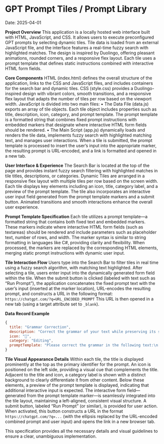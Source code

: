 # GPT Prompt Tiles / Prompt Library
Date: 2025-04-01

**Project Overview**
 This application is a locally hosted web interface built with HTML, JavaScript, and CSS. It allows users to execute preconfigured GPT prompts by selecting dynamic tiles. Tile data is loaded from an external JavaScript file, and the interface features a real-time fuzzy search with highlighted matches. The design is inspired by Duolingo, offering pleasant animations, rounded corners, and a responsive flex layout. Each tile uses a prompt template that defines static instructions combined with interactive HTML form fields.

**Core Components**
 HTML (index.html) defines the overall structure of the application, links to the CSS and JavaScript files, and includes containers for the search bar and dynamic tiles.
 CSS (style.css) provides a Duolingo-inspired design with vibrant colors, smooth transitions, and a responsive flex layout that adapts the number of tiles per row based on the viewport width.
 JavaScript is divided into two main files:
 • The Data File (data.js) exports an array of tile objects. Each tile object includes properties such as title, description, icon, category, and prompt template. The prompt template is a formatted string that combines fixed prompt instructions with embedded markers that designate where interactive HTML form fields should be rendered.
 • The Main Script (app.js) dynamically loads and renders the tile data, implements fuzzy search with highlighted matching text, and manages user interactions. When a tile is submitted, the prompt template is processed to insert the user’s input into the appropriate marker, the resulting prompt is URL-encoded, and a link is formatted and opened in a new tab.

**User Interface & Experience**
 The Search Bar is located at the top of the page and provides instant fuzzy search filtering with highlighted matches in tile titles, descriptions, or categories.
 Dynamic Tiles are arranged in a responsive flex layout with multiple tiles per row based on the screen width. Each tile displays key elements including an icon, title, category label, and a preview of the prompt template. The tile also incorporates an interactive user input field generated from the prompt template markers and a submit button. Animated transitions and smooth interactions enhance the overall user experience.

**Prompt Template Specification**
 Each tile utilizes a prompt template—a formatted string that contains both fixed text and embedded markers. These markers indicate where interactive HTML form fields (such as textareas) should be rendered and include parameters such as placeholder text, number of rows, and width. The marker syntax is similar to string formatting in languages like C#, providing clarity and flexibility. When processed, the markers are replaced by the corresponding HTML elements, merging static prompt instructions with dynamic user input.

**Tile Interaction Flow**
 Users type into the Search Bar to filter tiles in real time using a fuzzy search algorithm, with matching text highlighted. After selecting a tile, users enter input into the dynamically generated form field within the tile. When the submit button is clicked (labeled with text such as “Run Prompt”), the application concatenates the fixed prompt text with the user’s input (inserted at the marker location), URL-encodes the resulting prompt, and constructs a URL in the following format:
 `https://chatgpt.com/?q=URL_ENCODED_PROMPT`
 This URL is then opened in a new tab (using a target attribute set to `_blank`).

**Data Record Example**

```javascript
{
  title: "Grammar Correction",
  description: "Correct the grammar of your text while preserving its style.",
  icon: "📝",
  category: "Editing",
  promptTemplate: "Please correct the grammar in the following text:\n[[[component=textarea, name=inputText, placeholder=\"Enter your text here\", rows=5, width=\"100%\"]]]\nThank you."
}
```

**Tile Visual Appearance Details**
 Within each tile, the title is displayed prominently at the top as the primary identifier for the prompt. An icon is positioned on the left side, providing a visual cue that complements the title. Adjacent to the title and icon, a category label is shown with a distinct background to clearly differentiate it from other content. Below these elements, a preview of the prompt template is displayed, indicating that additional interactive input is expected. The interactive form field—generated from the prompt template marker—is seamlessly integrated into the tile layout, maintaining a left-aligned, consistent visual structure. A submit button, labeled “Run Prompt” (or similar), is provided for user action. When activated, this button constructs a URL in the format `https://chatgpt.com/?q=...` (with the ellipsis replaced by the URL-encoded combined prompt and user input) and opens the link in a new browser tab.

This specification provides all the necessary details and visual guidelines to ensure a clear, unambiguous implementation.



